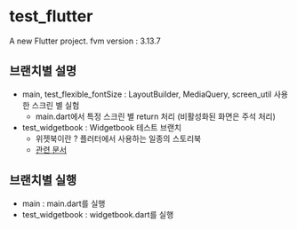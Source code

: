 # test_flutter

A new Flutter project.
fvm version : 3.13.7

## 브랜치별 설명
- main, test_flexible_fontSize : LayoutBuilder, MediaQuery, screen_util 사용한 스크린 별 실험
  - main.dart에서 특정 스크린 별 return 처리 (비활성화된 화면은 주석 처리)
- test_widgetbook : Widgetbook 테스트 브랜치 
  - 위젯북이란 ? 플러터에서 사용하는 일종의 스토리북
  - [관련 문서](https://docs.widgetbook.io/)

## 브랜치별 실행
- main : main.dart를 실행
- test_widgetbook : widgetbook.dart를 실행
